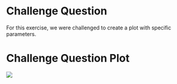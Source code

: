 # Challenge Question

For this exercise, we were challenged to create a plot with specific parameters. 

# Challenge Question Plot
<img src="https://raw.githubusercontent.com/VictorGedeck/data100/master/Challenge%20Question.png">
